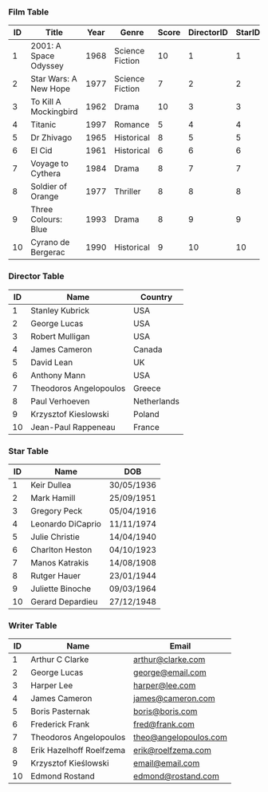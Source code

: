 
### Film Table

| ID   | Title                 | Year  | Genre           | Score   |  DirectorID | StarID   | WriterID   |
|------|-----------------------|-------|-----------------|---------|-------------|----------|------------|
| 1    | 2001: A Space Odyssey | 1968  | Science Fiction | 10      | 1           | 1        | 1          |
| 2    | Star Wars: A New Hope | 1977  | Science Fiction | 7       | 2           | 2        | 2          |
| 3    | To Kill A Mockingbird | 1962  | Drama           | 10      | 3           | 3        | 3          |
| 4    | Titanic               | 1997  | Romance         | 5       | 4           | 4        | 4          |
| 5    | Dr Zhivago            | 1965  | Historical      | 8       | 5           | 5        | 5          |
| 6    | El Cid                | 1961  | Historical      | 6       | 6           | 6        | 6          |
| 7    | Voyage to Cythera     | 1984  | Drama           | 8       | 7           | 7        | 7          |
| 8    | Soldier of Orange     | 1977  | Thriller        | 8       | 8           | 8        | 8          |
| 9    | Three Colours: Blue   | 1993  | Drama           | 8       | 9           | 9        | 9          |
| 10   | Cyrano de Bergerac    | 1990  | Historical      | 9       | 10          | 10       | 10         |

### Director Table

| ID   | Name                   | Country     |
|------|------------------------|-------------|
| 1    | Stanley Kubrick        | USA         |
| 2    | George Lucas           | USA         |
| 3    | Robert Mulligan        | USA         |
| 4    | James Cameron          | Canada      |
| 5    | David Lean             | UK          |
| 6    | Anthony Mann           | USA         |
| 7    | Theodoros Angelopoulos | Greece      |
| 8    | Paul Verhoeven         | Netherlands |
| 9    | Krzysztof Kieslowski   | Poland      |
| 10   | Jean-Paul Rappeneau    | France      |

### Star Table

| ID   | Name              | DOB        |
|------|-------------------|------------|
| 1    | Keir Dullea       | 30/05/1936 |
| 2    | Mark Hamill       | 25/09/1951 |
| 3    | Gregory Peck      | 05/04/1916 |
| 4    | Leonardo DiCaprio | 11/11/1974 |
| 5    | Julie Christie    | 14/04/1940 |
| 6    | Charlton Heston   | 04/10/1923 |
| 7    | Manos Katrakis    | 14/08/1908 |
| 8    | Rutger Hauer      | 23/01/1944 |
| 9    | Juliette Binoche  | 09/03/1964 |
| 10   | Gerard Depardieu  | 27/12/1948 |


### Writer Table

| ID   | Name                     | Email                 |
|------|--------------------------|-----------------------|
| 1    | Arthur C Clarke          | arthur@clarke.com     |
| 2    | George Lucas             | george@email.com      |
| 3    | Harper Lee               | harper@lee.com        |
| 4    | James Cameron            | james@cameron.com     |
| 5    | Boris Pasternak          | boris@boris.com       |
| 6    | Frederick Frank          | fred@frank.com        |
| 7    | Theodoros Angelopoulos   | theo@angelopoulos.com |
| 8    | Erik Hazelhoff Roelfzema | erik@roelfzema.com    |
| 9    | Krzysztof Kieślowski     | email@email.com       |
| 10   | Edmond Rostand           | edmond@rostand.com    |